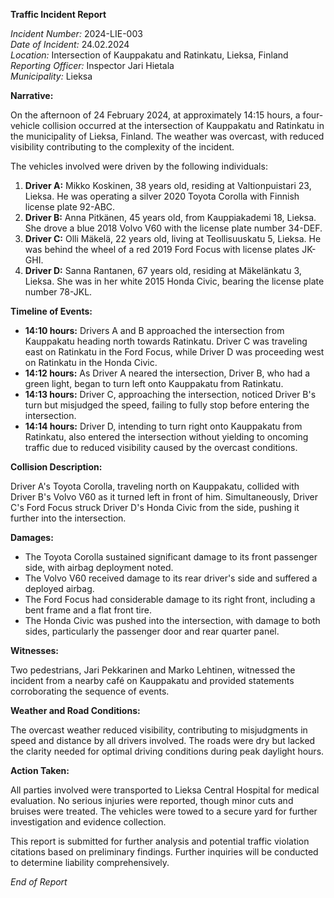 **Traffic Incident Report**

*Incident Number:* 2024-LIE-003  
*Date of Incident:* 24.02.2024  
*Location:* Intersection of Kauppakatu and Ratinkatu, Lieksa, Finland  
*Reporting Officer:* Inspector Jari Hietala  
*Municipality:* Lieksa  

**Narrative:**

On the afternoon of 24 February 2024, at approximately 14:15 hours, a four-vehicle collision occurred at the intersection of Kauppakatu and Ratinkatu in the municipality of Lieksa, Finland. The weather was overcast, with reduced visibility contributing to the complexity of the incident.

The vehicles involved were driven by the following individuals:

1. **Driver A:** Mikko Koskinen, 38 years old, residing at Valtionpuistari 23, Lieksa. He was operating a silver 2020 Toyota Corolla with Finnish license plate 92-ABC.
2. **Driver B:** Anna Pitkänen, 45 years old, from Kauppiakademi 18, Lieksa. She drove a blue 2018 Volvo V60 with the license plate number 34-DEF.
3. **Driver C:** Olli Mäkelä, 22 years old, living at Teollisuuskatu 5, Lieksa. He was behind the wheel of a red 2019 Ford Focus with license plates JK-GHI.
4. **Driver D:** Sanna Rantanen, 67 years old, residing at Mäkelänkatu 3, Lieksa. She was in her white 2015 Honda Civic, bearing the license plate number 78-JKL.

**Timeline of Events:**

- **14:10 hours:** Drivers A and B approached the intersection from Kauppakatu heading north towards Ratinkatu. Driver C was traveling east on Ratinkatu in the Ford Focus, while Driver D was proceeding west on Ratinkatu in the Honda Civic.
- **14:12 hours:** As Driver A neared the intersection, Driver B, who had a green light, began to turn left onto Kauppakatu from Ratinkatu.
- **14:13 hours:** Driver C, approaching the intersection, noticed Driver B's turn but misjudged the speed, failing to fully stop before entering the intersection.
- **14:14 hours:** Driver D, intending to turn right onto Kauppakatu from Ratinkatu, also entered the intersection without yielding to oncoming traffic due to reduced visibility caused by the overcast conditions.

**Collision Description:**

Driver A's Toyota Corolla, traveling north on Kauppakatu, collided with Driver B's Volvo V60 as it turned left in front of him. Simultaneously, Driver C's Ford Focus struck Driver D's Honda Civic from the side, pushing it further into the intersection.

**Damages:**

- The Toyota Corolla sustained significant damage to its front passenger side, with airbag deployment noted.
- The Volvo V60 received damage to its rear driver's side and suffered a deployed airbag.
- The Ford Focus had considerable damage to its right front, including a bent frame and a flat front tire.
- The Honda Civic was pushed into the intersection, with damage to both sides, particularly the passenger door and rear quarter panel.

**Witnesses:**

Two pedestrians, Jari Pekkarinen and Marko Lehtinen, witnessed the incident from a nearby café on Kauppakatu and provided statements corroborating the sequence of events.

**Weather and Road Conditions:**

The overcast weather reduced visibility, contributing to misjudgments in speed and distance by all drivers involved. The roads were dry but lacked the clarity needed for optimal driving conditions during peak daylight hours.

**Action Taken:**

All parties involved were transported to Lieksa Central Hospital for medical evaluation. No serious injuries were reported, though minor cuts and bruises were treated. The vehicles were towed to a secure yard for further investigation and evidence collection.

This report is submitted for further analysis and potential traffic violation citations based on preliminary findings. Further inquiries will be conducted to determine liability comprehensively. 

*End of Report*